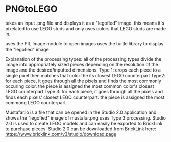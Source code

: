 # PNGtoLEGO
takes an input .png file and displays it as a "legofied" image. this means it's pixelated to use LEGO studs and only uses colors that LEGO studs are made in.

uses the PIL Image module to open images
uses the turtle library to display the "legofied" image

Explanation of the processing types:
all of the processing types divide the image into appropriately sized pieces depending on the resolution of the image and the desired/inputted dimensions.
Type 1: crops each piece to a single pixel then matches that color the its closest LEGO counterpart
Type2: for each piece, it goes through all the pixels and finds the most commonly occuring color. the piece is assigned the most common color's closest LEGO counterpart
Type 3: for each piece, it goes through all the pixels and finds each pixels' closest LEGO counterpart. the piece is assigned the most commong LEGO counterpart

Mustafar.io is a file that can be opened in the Studio 2.0 application and shows the "legofied" image of mustafar.png uses Type 3 processing. Studio 2.0 is used to create LEGO models and can easily be exported to BrickLink to purchase pieces.
Studio 2.0 can be downloaded from BrickLink here: https://www.bricklink.com/v3/studio/download.page 
